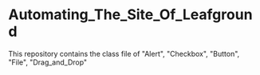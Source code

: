 # Automating_The_Site_Of_Leafground
This repository contains the class file of "Alert", "Checkbox", "Button", "File", "Drag_and_Drop"
